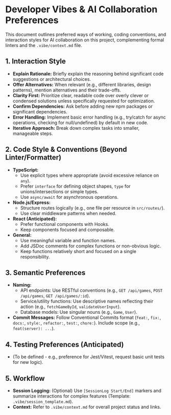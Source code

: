 # Developer Vibes & AI Collaboration Preferences

This document outlines preferred ways of working, coding conventions, and interaction styles for AI collaboration on this project, complementing formal linters and the `.vibe/context.md` file.

## 1. Interaction Style

*   **Explain Rationale:** Briefly explain the reasoning behind significant code suggestions or architectural choices.
*   **Offer Alternatives:** When relevant (e.g., different libraries, design patterns), mention alternatives and their trade-offs.
*   **Clarity First:** Prioritize clear, readable code over overly clever or condensed solutions unless specifically requested for optimization.
*   **Confirm Dependencies:** Ask before adding new npm packages or significant dependencies.
*   **Error Handling:** Implement basic error handling (e.g., try/catch for async operations, checking for null/undefined) by default in new code.
*   **Iterative Approach:** Break down complex tasks into smaller, manageable steps.

## 2. Code Style & Conventions (Beyond Linter/Formatter)

*   **TypeScript:**
    *   Use explicit types where appropriate (avoid excessive reliance on `any`).
    *   Prefer `interface` for defining object shapes, `type` for unions/intersections or simple types.
    *   Use `async/await` for asynchronous operations.
*   **Node.js/Express:**
    *   Structure routes logically (e.g., one file per resource in `src/routes/`).
    *   Use clear middleware patterns when needed.
*   **React (Anticipated):**
    *   Prefer functional components with Hooks.
    *   Keep components focused and composable.
*   **General:**
    *   Use meaningful variable and function names.
    *   Add JSDoc comments for complex functions or non-obvious logic.
    *   Keep functions relatively short and focused on a single responsibility.

## 3. Semantic Preferences

*   **Naming:**
    *   API endpoints: Use RESTful conventions (e.g., `GET /api/games`, `POST /api/games`, `GET /api/games/:id`).
    *   Service/utility functions: Use descriptive names reflecting their action (e.g., `fetchGameById`, `validateUserInput`).
    *   Database models: Use singular nouns (e.g., `Game`, `User`).
*   **Commit Messages:** Follow Conventional Commits format (`feat:`, `fix:`, `docs:`, `style:`, `refactor:`, `test:`, `chore:`). Include scope (e.g., `feat(server): ...`).

## 4. Testing Preferences (Anticipated)

*   (To be defined - e.g., preference for Jest/Vitest, request basic unit tests for new logic).

## 5. Workflow

*   **Session Logging:** (Optional) Use `[SessionLog Start/End]` markers and summarize interactions for complex features (Template: `.vibe/session_template.md`).
*   **Context:** Refer to `.vibe/context.md` for overall project status and links. 